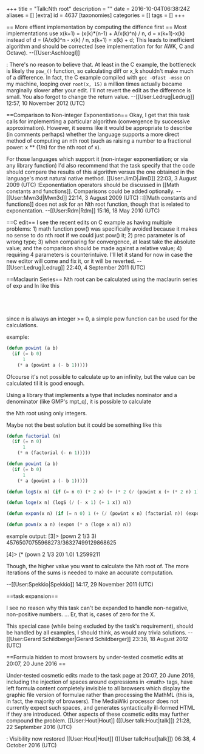 +++
title = "Talk:Nth root"
description = ""
date = 2016-10-04T06:38:24Z
aliases = []
[extra]
id = 4637
[taxonomies]
categories = []
tags = []
+++

== More effient implementation by computing the diffence first ==
Most implementations use x(k+1) = (x(k)*(n-1) + A/x(k)^n) / n, d = x(k+1)-x(k) instead of d = (A/x(k)^n - x(k) / n, x(k+1) = x(k) + d; This leads to inefficient algorithm and should be corrected (see implementation for for AWK, C and Octave). --[[User:Aschloegl]]

: There's no reason to believe that. At least in the C example, the bottleneck is likely the <code>pow_()</code> function, so calculating diff or x_k shouldn't make much of a difference.  In fact, the C example compiled with <code>gcc -Ofast -msse</code> on my machine, looping over <code>root(x, 15)</code> a million times actually became marginally slower after your edit. I'll not revert the edit as the difference is small. You also forgot to change the return value. --[[User:Ledrug|Ledrug]] 12:57, 10 November 2012 (UTC)

==Comparison to Non-integer Exponentiation==
Okay, I get that this task calls for implementing a particular algorithm (convergence by successive approximation).  However, it seems like it would be appropriate to describe (in comments perhaps) whether the language supports a more direct method of computing an nth root (such as raising a number to a fractional power: x ** (1/n) for the nth root of x).

For those languages which support it (non-integer exponentiation; or via any library function) I'd also recommend that the task specify that the code should compare the results of this algorithm versus the one obtained in the language's most natural native method.  [[User:JimD|JimD]] 22:03, 3 August 2009 (UTC)
:Exponentiation operators should be discussed in [[Math constants and functions]]. Comparisons could be added optionally. --[[User:Mwn3d|Mwn3d]] 22:14, 3 August 2009 (UTC)
::[[Math constants and functions]] does not ask for an Nth root function, though that is related to exponentation. --[[User:Rdm|Rdm]] 15:16, 18 May 2010 (UTC)

==C edit==
I see the recent edits on C example as having multiple problems: 1) math function pow() was specifically avoided because it makes no sense to do nth root if we could just pow() it; 2) prec parameter is of wrong type; 3) when comparing for convergence, at least take the absolute value; and the comparison should be made against a relative value; 4) requiring 4 parameters is counterintuive.  I'll let it stand for now in case the new editor will come and fix it, or it will be reverted. --[[User:Ledrug|Ledrug]] 22:40, 4 September 2011 (UTC)

==Maclaurin Series==
Nth root can be calculated using the maclaurin series of exp and ln like this


<math>x^{\frac{1}{n}} = e^{\frac{1}{n} \log{(x)}}</math>


<math>\ln{(\frac{1+x}{1-x})} = \sum^{\infty}_{n=0}2 \frac{x^{2 n+1}}{2 n+1}</math>


<math>\log{x} = \ln{\frac{x-1}{1+x}}</math>


<math>e^x = \sum^{\infty}_{n=0}\frac{x^n}{n!}</math>


since n is always an integer >= 0, a simple pow function can be used for the calculations.

example:

```lisp
(defun powint (a b)
  (if (= b 0)
      1
    (* a (powint a (- b 1)))))
```



Ofcourse it's not possible to calculate up to an infinity, but the value can be calculated til it is good enough.

Using a library that implements a type that includes nominator and a denominator (like GMP's mpt_q), it is possible to calculate

the Nth root using only integers.

Maybe not the best solution but it could be something like this

```lisp
(defun factorial (n)
  (if (= n 0)
      1
    (* n (factorial (- n 1)))))

(defun powint (a b)
  (if (= b 0)
      1
    (* a (powint a (- b 1)))))

(defun logS(x n) (if (= n 0) (* 2 x) (+ (* 2 (/ (powint x (+ (* 2 n) 1)) (+ (* 2 n) 1))) (logS x (- n 1)) )  ))

(defun loge(x n) (logS (/ (- x 1) (+ 1 x)) n))

(defun expon(x n) (if (= n 0) 1 (+ (/ (powint x n) (factorial n)) (expon x (- n 1)))))

(defun pown(x a n) (expon (* a (loge x n)) n))
```



example output:
 [3]> (pown 2 1/3 3)
 45765070755968273/36327499129868625

 [4]> (* (pown 2 1/3 20) 1.0)
 1.2599211


Though, the higher value you want to calculate the Nth root of. The more iterations of the sums is needed to make an accurate computation.

--[[User:Spekkio|Spekkio]] 14:17, 29 November 2011 (UTC)

==task expansion==

I see no reason why this task can't be expanded to handle non-negative, non-positive numbers. ... Er, that is, cases of zero for the  X.  

This special case (while being excluded by the task's requirement), should be handled by all examples, I should think, as would any trivia solutions. -- [[User:Gerard Schildberger|Gerard Schildberger]] 23:38, 18 August 2012 (UTC)


==Formula hidden to most browsers by under-tested cosmetic edits at 20:07, 20 June 2016 ==

Under-tested cosmetic edits made to the task page at 20:07, 20 June 2016, including the injection of spaces around expressions in &lt;math&gt; tags, have left formula content completely invisible to all browsers which display the graphic file version of formulae rather than processing the MathML (this is, in fact, the majority of browsers). The MediaWiki processor does not currently expect such spaces, and generates syntactically ill-formed HTML if they are introduced. Other aspects of these cosmetic edits may further compound the problem. [[User:Hout|Hout]] ([[User talk:Hout|talk]]) 21:28, 22 September 2016 (UTC)

: Visibility now restored [[User:Hout|Hout]] ([[User talk:Hout|talk]]) 06:38, 4 October 2016 (UTC)
